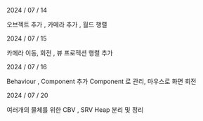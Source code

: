 2024 / 07 / 14

오브젝트 추가 , 카메라 추가 , 월드 행렬


2024 / 07 / 15

카메라 이동, 회전 , 뷰 프로젝션 행렬 추가


2024 / 07 / 16

Behaviour , Component 추가 
Component 로 관리,
마우스로 화면 회전


2024 / 07 / 20

여러개의 물체를 위한 CBV , SRV Heap 분리 및 정리

